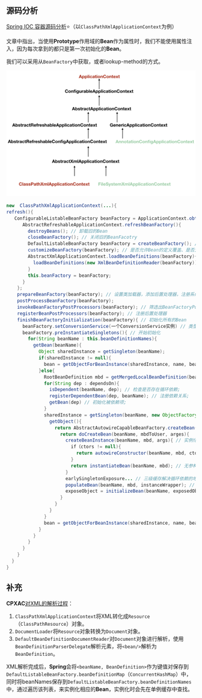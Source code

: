 ## 源码分析

[Spring IOC 容器源码分析](https://www.javadoop.com/post/spring-ioc)⭐（以`ClassPathXmlApplicationContext`为例）

文章中指出，当使用**Prototype**作用域的**Bean**作为属性时，我们不能使用属性注入，因为每次拿到的都只是第一次初始化的**Bean**。

我们可以采用从`BeanFactory`中获取，或者lookup-method的方式。

![](../images/5/source-analysis-class-path-application-context.png)

```java
new  ClassPathXmlApplicationContext(...){
refresh(){
   ConfigurableListableBeanFactory beanFactory = ApplicationContext.obtainFreshBeanFactory(){
      AbstractRefreshableApplicationContext.refreshBeanFactory(){
        destroyBeans(); // 卸载旧的Bean
        closeBeanFactory(); // 关闭旧的BeanFacotry
        DefaultListableBeanFactory beanFactory = createBeanFactory(); // 创建新的BeanFactory
        customizeBeanFactory(beanFactory); // 是否允许Bean的定义覆盖、是否允许Bean间的循环依赖，实际上Spring默认是允许定义覆盖的，前提是重复的BeanDefinition在两个不同的配置文件中
        AbstractXmlApplicationContext.loadBeanDefinitions(beanFactory){ // 加载注册Bean
          loadBeanDefinitions(new XmlBeanDefinitionReader(beanFactory)); // 读取Xml配置文件中的BeanDefinition，并将其解析为Java对象，并其注册到BeanFactory中[1]
        }
        this.beanFactory = beanFactory;
      }
    };
    prepareBeanFactory(beanFactory); // 设置类加载器，添加后置处理器，注册系统相关的Bean
    postProcessBeanFactory(beanFactory);
    invokeBeanFactoryPostProcessors(beanFactory); // 筛选出BeanFactoryPostProcessor的实现类，并调用其方法
    registerBeanPostProcessors(beanFactory); // 注册后置处理器
    finishBeanFactoryInitialization(beanFactory){ // 初始化所有的Bean
      beanFactory.setConversionService(一个ConversionService实例) // 类型转换，最常见的场景是用于Controller的方法上的参数的Date、枚举等类型的转换
      beanFactory.preInstantiateSingletons(){ // 开始初始化
        for(String beanName : this.beanDefinitionNames){
          getBean(beanName){
            Object sharedInstance = getSingleton(beanName);
            if(sharedInstance != null){
              bean = getObjectForBeanInstance(sharedInstance, name, beanName, null);
            }else{
              RootBeanDefinition mbd = getMergedLocalBeanDefinition(beanName);
              for(String dep : dependsOn){
                isDependent(beanName, dep); // 检查是否存在循环依赖;
                registerDependentBean(dep, beanName); // 注册依赖关系;
                getBean(dep) // 初始化被依赖项;
              }
              sharedInstance = getSingleton(beanName, new ObjectFactory<Object>(){
                getObject(){
                  return AbstractAutowireCapableBeanFactory.createBean(beanName, mbd, args){
                    return doCreateBean(beanName, mbdToUser, arges){
                      createBeanInstance(beanName, mbd, args){ // 实例化Bean
                        if（ctors != null){
                          return autowireConstructor(beanName, mbd, ctors, args); // 构造函数依赖注入
                        }
                        return instantiateBean(beanName, mbd); // 无参构造方法
                      }
                      earlySingletonExposure... // 三级缓存解决循环依赖的地方
                      populateBean(beanName, mbd, instanceWrapper); // 装配属性
                      exposeObject = initializeBean(beanName, exposedObject, mbd); // 处理Bean初始化后的各种回调
                    }
                  }
                }
              }
              bean = getObjectForBeanInstance(sharedInstance, name, beanName, mbd);
            }
          }
        }
      }
    }
  }
}
```



## 补充

**CPXAC**[对XML的解析过程](https://mp.weixin.qq.com/s?__biz=MzI0NjUxNTY5Nw==&mid=2247484720&idx=1&sn=7572663c86153f6ef14060cc6d303a30&chksm=e9bf57aedec8deb8e6046bc4b97f4ed58bcb32fb8a7d907ff2688f8968db19f1e91e2bd06c5f&scene=21#wechat_redirect)：

1. `ClassPathXmlApplicationContext`将XML转化成`Resource`（`ClassPathResource`）对象。
2. `DocumentLoader`将`Resource`对象转换为`Document`对象。
3. `DefaultBeanDefinitionDocumentReader`对`Document`对象进行解析，使用`BeanDefinitionParserDelegate`解析元素，将`<bean/>`解析为`BeanDefinition`。

XML解析完成后，**Spring**会将`<beanName, BeanDefinition>`作为键值对保存到`DefaultListableBeanFactory.beanDefinitionMap`（`ConcurrentHashMap`）中，同时将beanNames保存到`DefaultListableBeanFactory.beanDefinitionNames`中，通过遍历该列表，来实例化相应的**Bean**，实例化时会先在单例缓存中查找。
